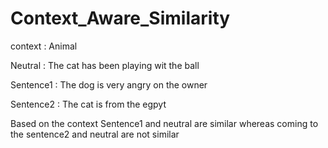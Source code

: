 # Context_Aware_Similarity

context : Animal
 
Neutral : The cat has been playing wit the ball

Sentence1  : The dog is very angry on the owner

Sentence2  : The cat is from the egpyt


Based on the context Sentence1 and neutral are similar whereas coming to the sentence2 and neutral are not similar
